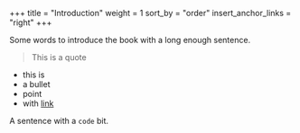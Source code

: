 +++
title = "Introduction"
weight = 1
sort_by = "order"
insert_anchor_links = "right"
+++

Some words to introduce the book with a long enough sentence.

> This is a quote 

- this is 
- a bullet
- point
- with [link](https://google.com)


A sentence with a `code` bit.
